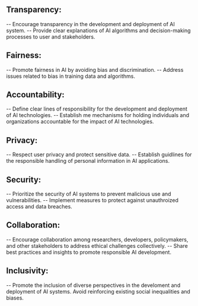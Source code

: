 ## Transparency:
 -- Encourage transparency in the development and deployment of AI system.
-- Provide clear explanations of AI algorithms and decision-making processes to user and stakeholders.
## Fairness:
 -- Promote fairness in AI by avoiding bias and discrimination.
 -- Address issues related to bias in training data and algorithms.

## Accountability:
 -- Define clear lines of responsibility for the development and deployment of AI technologies.
 -- Establish me mechanisms for holding individuals and organizations accountable for the impact of AI technologies.

## Privacy:
 -- Respect user privacy and protect sensitive data.
 -- Establish guidlines for the responsible handling of personal information in AI applications.

## Security:
 -- Prioritize the security of AI systems to prevent malicious use and vulnerabilities.
 -- Implement measures to protect against unauthroized access and data breaches.
## Collaboration:
 -- Encourage collaboration among researchers, developers, policymakers, and other stakeholders to address ethical challenges collectively.
 -- Share best practices and insights to promote responsible AI development.

## Inclusivity:
 -- Promote the inclusion of diverse perspectives in the develoment and deployment of AI systems.
 Avoid reinforcing existing social inequalities and biases.

 
